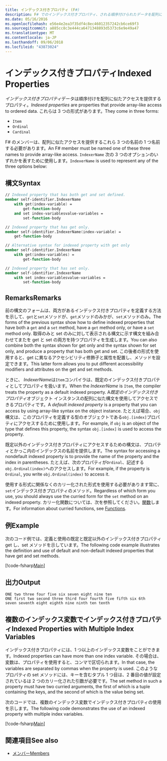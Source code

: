 ```yaml
---
title: インデックス付きプロパティ (F#)
description: F# でのインデックス付きプロパティ、される順序付けられたデータを配列に似たアクセスを提供するプロパティについて説明します。
ms.date: 05/16/2016
ms.openlocfilehash: e56e4e2ea3f35df4c8ec46012357242cb6ce69f3
ms.sourcegitcommit: a885cc8c3e444ca6471348893d5373c6e9e49a47
ms.translationtype: MT
ms.contentlocale: ja-JP
ms.lasthandoff: 09/06/2018
ms.locfileid: "43873024"
---
```

# <a name="indexed-properties"></a><span data-ttu-id="ab0c8-103">インデックス付きプロパティ</span><span class="sxs-lookup"><span data-stu-id="ab0c8-103">Indexed Properties</span></span>

<span data-ttu-id="ab0c8-104">*インデックス付きプロパティ*データは順序付けを配列に似たアクセスを提供するプロパティ。</span><span class="sxs-lookup"><span data-stu-id="ab0c8-104">*Indexed properties* are properties that provide array-like access to ordered data.</span></span> <span data-ttu-id="ab0c8-105">これらは 3 つの形式があります。</span><span class="sxs-lookup"><span data-stu-id="ab0c8-105">They come in three forms:</span></span>

* `Item`
* `Ordinal`
* `Cardinal`

<span data-ttu-id="ab0c8-106">F# のメンバーは、配列に似たアクセスを提供するこれら 3 つの名前の 1 つ名前する必要があります。</span><span class="sxs-lookup"><span data-stu-id="ab0c8-106">An F# member must be named one of these three names to provide array-like access.</span></span> <span data-ttu-id="ab0c8-107">`IndexerName` 次の 3 つのオプションのいずれかを表すために使用します。</span><span class="sxs-lookup"><span data-stu-id="ab0c8-107">`IndexerName` is used to represent any of the three options below:</span></span>

## <a name="syntax"></a><span data-ttu-id="ab0c8-108">構文</span><span class="sxs-lookup"><span data-stu-id="ab0c8-108">Syntax</span></span>

```fsharp
// Indexed property that has both get and set defined.
member self-identifier.IndexerName
    with get(index-variable) =
        get-function-body
    and set index-variablesvalue-variables =
        set-function-body

// Indexed property that has get only.
member self-identifier.IndexerName(index-variable) =
    get-function-body

// Alternative syntax for indexed property with get only
member self-identifier.IndexerName
    with get(index-variables) =
        get-function-body

// Indexed property that has set only.
member self-identifier.IndexerName
    with set index-variablesvalue-variables = 
        set-function-body
```

## <a name="remarks"></a><span data-ttu-id="ab0c8-109">Remarks</span><span class="sxs-lookup"><span data-stu-id="ab0c8-109">Remarks</span></span>

<span data-ttu-id="ab0c8-110">前の構文のフォームは、両方があるインデックス付きプロパティを定義する方法を示して、`get`と`set`メソッドが、`get`メソッドのみかが、`set`メソッドのみ。</span><span class="sxs-lookup"><span data-stu-id="ab0c8-110">The forms of the previous syntax show how to define indexed properties that have both a `get` and a `set` method, have a `get` method only, or have a `set` method only.</span></span> <span data-ttu-id="ab0c8-111">取得のみと set のみに対して表示される構文に示す構文を組み合わせてまたを get と set の両方を持つプロパティを生成します。</span><span class="sxs-lookup"><span data-stu-id="ab0c8-111">You can also combine both the syntax shown for get only and the syntax shown for set only, and produce a property that has both get and set.</span></span> <span data-ttu-id="ab0c8-112">この後者の形式を使用すると、get に異なるアクセシビリティ修飾子と属性を配置し、メソッドを設定できます。</span><span class="sxs-lookup"><span data-stu-id="ab0c8-112">This latter form allows you to put different accessibility modifiers and attributes on the get and set methods.</span></span>

<span data-ttu-id="ab0c8-113">ときに、 *IndexerName*は`Item`コンパイラは、既定のインデックス付きプロパティとしてプロパティを扱います。</span><span class="sxs-lookup"><span data-stu-id="ab0c8-113">When the *IndexerName* is `Item`, the compiler treats the property as a default indexed property.</span></span> <span data-ttu-id="ab0c8-114">A*既定のインデックス付きプロパティ*オブジェクト インスタンスの配列に似た構文を使用してアクセスできるプロパティです。</span><span class="sxs-lookup"><span data-stu-id="ab0c8-114">A *default indexed property* is a property that you can access by using array-like syntax on the object instance.</span></span> <span data-ttu-id="ab0c8-115">たとえば場合、`obj`構文は、このプロパティを定義する型のオブジェクトである`obj.[index]`プロパティにアクセスするために使用します。</span><span class="sxs-lookup"><span data-stu-id="ab0c8-115">For example, if `obj` is an object of the type that defines this property, the syntax `obj.[index]` is used to access the property.</span></span>

<span data-ttu-id="ab0c8-116">既定以外のインデックス付きプロパティにアクセスするための構文は、プロパティとかっこ内のインデックスの名前を提供します。</span><span class="sxs-lookup"><span data-stu-id="ab0c8-116">The syntax for accessing a nondefault indexed property is to provide the name of the property and the index in parentheses.</span></span> <span data-ttu-id="ab0c8-117">たとえば、次のプロパティが`Ordinal`、記述する`obj.Ordinal(index)`へのアクセスします。</span><span class="sxs-lookup"><span data-stu-id="ab0c8-117">For example, if the property is `Ordinal`, you write `obj.Ordinal(index)` to access it.</span></span>

<span data-ttu-id="ab0c8-118">使用する形式に関係なくのカリー化された形式を使用する必要があります常に、`set`インデックス付きプロパティのメソッド。</span><span class="sxs-lookup"><span data-stu-id="ab0c8-118">Regardless of which form you use, you should always use the curried form for the `set` method on an indexed property.</span></span> <span data-ttu-id="ab0c8-119">カリー化関数については、次を参照してください。[関数](../functions/index.md)します。</span><span class="sxs-lookup"><span data-stu-id="ab0c8-119">For information about curried functions, see [Functions](../functions/index.md).</span></span>

## <a name="example"></a><span data-ttu-id="ab0c8-120">例</span><span class="sxs-lookup"><span data-stu-id="ab0c8-120">Example</span></span>

<span data-ttu-id="ab0c8-121">次のコード例では、定義と使用の既定と既定以外のインデックス付きプロパティ get し、set メソッドを示しています。</span><span class="sxs-lookup"><span data-stu-id="ab0c8-121">The following code example illustrates the definition and use of default and non-default indexed properties that have get and set methods.</span></span>

[!code-fsharp[Main](../../../../samples/snippets/fsharp/lang-ref-1/snippet3301.fs)]

## <a name="output"></a><span data-ttu-id="ab0c8-122">出力</span><span class="sxs-lookup"><span data-stu-id="ab0c8-122">Output</span></span>

```
ONE two three four five six seven eight nine ten
ONE first two second three third four fourth five fifth six 6th
seven seventh eight eighth nine ninth ten tenth
```

## <a name="indexed-properties-with-multiple-index-variables"></a><span data-ttu-id="ab0c8-123">複数のインデックス変数でインデックス付きプロパティ</span><span class="sxs-lookup"><span data-stu-id="ab0c8-123">Indexed Properties with Multiple Index Variables</span></span>

<span data-ttu-id="ab0c8-124">インデックス付きプロパティには、1 つ以上のインデックス変数をことができます。</span><span class="sxs-lookup"><span data-stu-id="ab0c8-124">Indexed properties can have more than one index variable.</span></span> <span data-ttu-id="ab0c8-125">その場合は、変数は、プロパティを使用すると、コンマで区切られます。</span><span class="sxs-lookup"><span data-stu-id="ab0c8-125">In that case, the variables are separated by commas when the property is used.</span></span> <span data-ttu-id="ab0c8-126">このようなプロパティの set メソッドには、キーを含むタプル 1 つ目は、2 番目の値が設定されているは 2 つのカリー化された引数が必要です。</span><span class="sxs-lookup"><span data-stu-id="ab0c8-126">The set method in such a property must have two curried arguments, the first of which is a tuple containing the keys, and the second of which is the value being set.</span></span>

<span data-ttu-id="ab0c8-127">次のコードでは、複数のインデックス変数でインデックス付きプロパティの使用を示します。</span><span class="sxs-lookup"><span data-stu-id="ab0c8-127">The following code demonstrates the use of an indexed property with multiple index variables.</span></span>

[!code-fsharp[Main](../../../../samples/snippets/fsharp/lang-ref-1/snippet3302.fs)]

## <a name="see-also"></a><span data-ttu-id="ab0c8-128">関連項目</span><span class="sxs-lookup"><span data-stu-id="ab0c8-128">See also</span></span>

- [<span data-ttu-id="ab0c8-129">メンバー</span><span class="sxs-lookup"><span data-stu-id="ab0c8-129">Members</span></span>](index.md)

